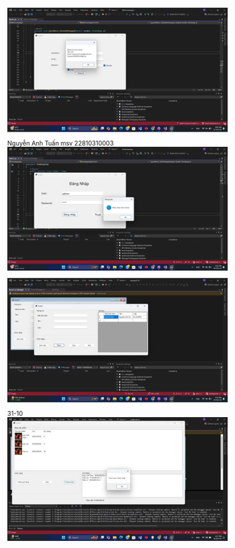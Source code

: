 ![Alt text](image/anh17-10.jpg)

Nguyễn Anh Tuấn msv 22810310003
![Alt text](image/formdk.png)

![Alt text](image/formnv.png)

31-10
![Alt text](image/anhbaikiemtra2.jpg)
